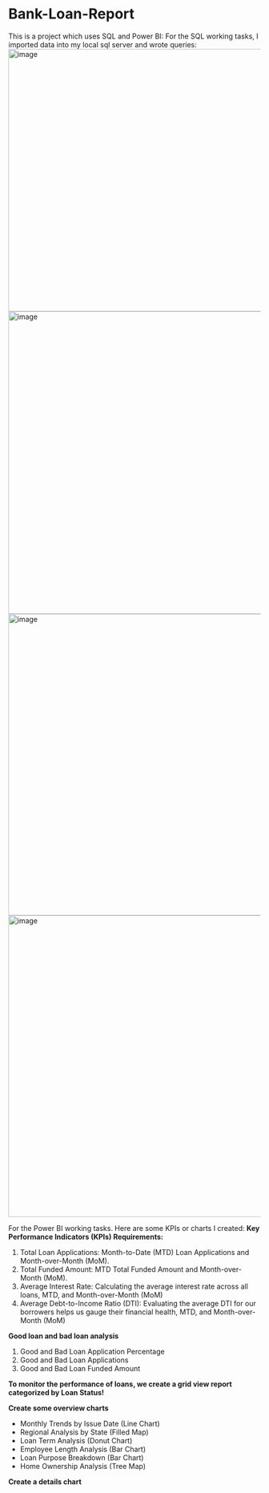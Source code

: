 # Bank-Loan-Report
This is a project which uses SQL and Power BI:
For the SQL working tasks, I imported data into my local sql server and wrote queries: 
<img width="524" alt="image" src="https://github.com/user-attachments/assets/6ffa1f5c-4d74-4c9d-8604-048dce6a10bf" />
<img width="604" alt="image" src="https://github.com/user-attachments/assets/1039fb12-7d33-49f3-a750-e2e42a129200" />
<img width="602" alt="image" src="https://github.com/user-attachments/assets/e56af526-3952-4324-97fb-87b327bd8b6b" />
<img width="602" alt="image" src="https://github.com/user-attachments/assets/0b423849-f22b-4c4f-abf4-bdde9b83f9ec" />


For the Power BI working tasks. Here are some KPIs or charts I created:
**Key Performance Indicators (KPIs) Requirements:**
  1. Total Loan Applications: Month-to-Date (MTD) Loan Applications and Month-over-Month (MoM).
  2. Total Funded Amount: MTD Total Funded Amount and Month-over-Month (MoM).
  3. Average Interest Rate: Calculating the average interest rate across all loans, MTD, and Month-over-Month (MoM)
  4. Average Debt-to-Income Ratio (DTI): Evaluating the average DTI for our borrowers helps us gauge their financial health, MTD, and Month-over-Month (MoM)

**Good loan and bad loan analysis**
  1. Good and Bad Loan Application Percentage
  2. Good and Bad Loan Applications
  3. Good and Bad Loan Funded Amount

**To monitor the performance of loans, we create a grid view report categorized by Loan Status!**

**Create some overview charts**
- Monthly Trends by Issue Date (Line Chart)
- Regional Analysis by State (Filled Map)
- Loan Term Analysis (Donut Chart)
- Employee Length Analysis (Bar Chart)
- Loan Purpose Breakdown (Bar Chart)
- Home Ownership Analysis (Tree Map)

**Create a details chart**



  
